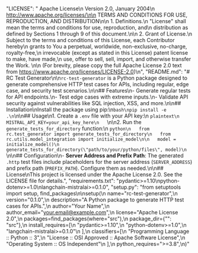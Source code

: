 
  "LICENSE": "                                 Apache License\n                           Version 2.0, January 2004\n                        http://www.apache.org/licenses/\n\n   TERMS AND CONDITIONS FOR USE, REPRODUCTION, AND DISTRIBUTION\n\n   1. Definitions.\n      \"License\" shall mean the terms and conditions for use, reproduction, and\n      distribution as defined by Sections 1 through 9 of this document.\n\n   2. Grant of License.\n      Subject to the terms and conditions of this License, each Contributor hereby\n      grants to You a perpetual, worldwide, non-exclusive, no-charge, royalty-free,\n      irrevocable (except as stated in this License) patent license to make, have made,\n      use, offer to sell, sell, import, and otherwise transfer the Work. \n\n   (For brevity, please copy the full Apache License 2.0 text from https://www.apache.org/licenses/LICENSE-2.0)\n",
  "README.md": "# RC Test Generator\n\n`rc-test-generator` is a Python package designed to generate comprehensive HTTP test cases for APIs, including regular, edge case, and security test scenarios.\n\n## Features\n- Generate regular tests for API endpoints.\n- Test edge cases with extreme inputs.\n- Validate API security against vulnerabilities like SQL injection, XSS, and more.\n\n## Installation\nInstall the package using pip:\n```bash\npip install -e .\n```\n\n## Usage\n1. Create a `.env` file with your API key:\n   ```plaintext\n   MISTRAL_API_KEY=your_api_key_here\n   ```\n\n2. Run the `generate_tests_for_directory` function:\n   ```python\n   from rc.test_generator import generate_tests_for_directory\n   from rc.utils.model_integration import initialize_model\n\n   model = initialize_model()\n   generate_tests_for_directory(\"path/to/your/python/files\", model)\n   ```\n\n## Configuration\n- **Server Address and Prefix Path**: The generated `.http` test files include placeholders for the server address (`SERVER_ADDRESS`) and prefix path (`PREFIX_PATH`). Configure them as needed.\n\n## License\nThis project is licensed under the Apache License 2.0. See the LICENSE file for details.",
  "requirements.txt": "pydantic>=1.10\npython-dotenv>=1.0\nlangchain-mistralai>=0.1.0",
  "setup.py": "from setuptools import setup, find_packages\n\nsetup(\n    name=\"rc-test-generator\",\n    version=\"0.1.0\",\n    description=\"A Python package to generate HTTP test cases for APIs.\",\n    author=\"Your Name\",\n    author_email=\"your.email@example.com\",\n    license=\"Apache License 2.0\",\n    packages=find_packages(where=\"src\"),\n    package_dir={\"\": \"src\"},\n    install_requires=[\n        \"pydantic>=1.10\",\n        \"python-dotenv>=1.0\",\n        \"langchain-mistralai>=0.1.0\"\n    ],\n    classifiers=[\n        \"Programming Language :: Python :: 3\",\n        \"License :: OSI Approved :: Apache Software License\",\n        \"Operating System :: OS Independent\"\n    ],\n    python_requires=\">=3.8\",\n)"


